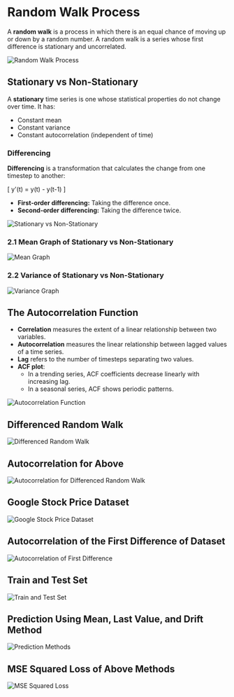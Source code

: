 # Random Walk Process

A **random walk** is a process in which there is an equal chance of moving up or down by a random number. A random walk is a series whose first difference is stationary and uncorrelated.

![Random Walk Process](ts1.png)

## Stationary vs Non-Stationary
A **stationary** time series is one whose statistical properties do not change over time. It has:
- Constant mean
- Constant variance
- Constant autocorrelation (independent of time)

### Differencing
**Differencing** is a transformation that calculates the change from one timestep to another:

\[ y'(t) = y(t) - y(t-1) \]

- **First-order differencing:** Taking the difference once.
- **Second-order differencing:** Taking the difference twice.

![Stationary vs Non-Stationary](ts2.png)

### 2.1 Mean Graph of Stationary vs Non-Stationary
![Mean Graph](ts3.png)

### 2.2 Variance of Stationary vs Non-Stationary
![Variance Graph](ts4.png)

## The Autocorrelation Function
- **Correlation** measures the extent of a linear relationship between two variables.
- **Autocorrelation** measures the linear relationship between lagged values of a time series.
- **Lag** refers to the number of timesteps separating two values.
- **ACF plot**: 
  - In a trending series, ACF coefficients decrease linearly with increasing lag.
  - In a seasonal series, ACF shows periodic patterns.

![Autocorrelation Function](ts5.png)

## Differenced Random Walk
![Differenced Random Walk](ts6.png)

## Autocorrelation for Above
![Autocorrelation for Differenced Random Walk](ts7.png)

## Google Stock Price Dataset
![Google Stock Price Dataset](ts8.png)

## Autocorrelation of the First Difference of Dataset
![Autocorrelation of First Difference](ts9.png)

## Train and Test Set
![Train and Test Set](ts10.png)

## Prediction Using Mean, Last Value, and Drift Method
![Prediction Methods](ts14.png)

## MSE Squared Loss of Above Methods
![MSE Squared Loss](ts15.png)

